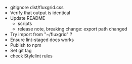 
- gitignore dist/fluxgrid.css
- Verify that output is identical
- Update README
  - scripts
  - release note, breaking change: export path changed
- Try import from "~/fluxgrid" ?
- Ensure lint-staged docs works
- Publish to npm
- Set git tag
- check Stylelint rules